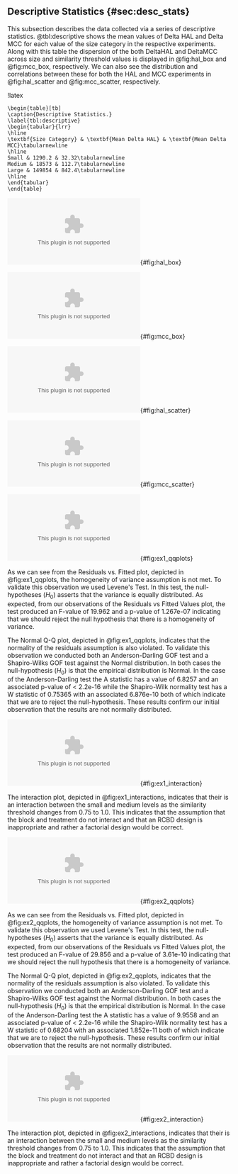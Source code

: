 ## Descriptive Statistics {#sec:desc_stats}

This subsection describes the data collected via a series of descriptive statistics. @tbl:descriptive shows the mean values of Delta HAL and Delta MCC for each value of the size category in the respective experiments. Along with this table the dispersion of the both DeltaHAL and DeltaMCC across size and similarity threshold values is displayed in @fig:hal_box and @fig:mcc_box, respectively. We can also see the distribution and correlations between these for both the HAL and MCC experiments in @fig:hal_scatter and @fig:mcc_scatter, respectively.

!latex
~~~
\begin{table}[tb]
\caption{Descriptive Statistics.}
\label{tbl:descriptive}
\begin{tabular}{lrr}
\hline
\textbf{Size Category} & \textbf{Mean Delta HAL} & \textbf{Mean Delta MCC}\tabularnewline
\hline
Small & 1290.2 & 32.32\tabularnewline
Medium & 18573 & 112.7\tabularnewline
Large & 149854 & 842.4\tabularnewline
\hline
\end{tabular}
\end{table}
~~~

![HAL Boxplot.](images/paper/results/hal\_box.eps){#fig:hal_box}

![MCC Boxplot.](images/paper/results/mcc\_box.eps){#fig:mcc_box}

![HAL Scatterplots.](images/paper/results/hal_scatter.eps){#fig:hal_scatter}

![MCC Scatterplots.](images/paper/results/mcc_scatter.eps){#fig:mcc_scatter}

![Experiment 1 Q-Q plots.](images/paper/results/ex1_qqplots.eps){#fig:ex1_qqplots}

As we can see from the Residuals vs. Fitted plot, depicted in @fig:ex1_qqplots, the homogeneity of variance assumption is not met. To validate this observation we used Levene's Test. In this test, the null-hypotheses ($H_0$) asserts that the variance is equally distributed. As expected, from our observations of the Residuals vs Fitted Values plot, the test produced an F-value of 19.962 and a p-value of 1.267e-07 indicating that we should reject the null hypothesis that there is a homogeneity of variance.

The Normal Q-Q plot, depicted in @fig:ex1_qqplots, indicates that the normality of the residuals assumption is also violated. To validate this observation we conducted both an Anderson-Darling GOF test and a Shapiro-Wilks GOF test against the Normal distribution. In both cases the null-hypothesis ($H_0$) is that the empirical distribution is Normal. In the case of the Anderson-Darling test the A statistic has a value of 6.8257 and an associated p-value of < 2.2e-16 while the Shapiro-Wilk normality test has a W statistic of 0.75365 with an associated 6.876e-10 both of which indicate that we are to reject the null-hypothesis. These results confirm our initial observation that the results are not normally distributed.

![Experiment 1 interaction plot.](images/paper/results/ex1_interaction.eps){#fig:ex1_interaction}

The interaction plot, depicted in @fig:ex1_interactions, indicates that their is an interaction between the small and medium levels as the similarity threshold changes from 0.75 to 1.0. This indicates that the assumption that the block and treatment do not interact and that an RCBD design is inappropriate and rather a factorial design would be correct.

![Experiment 2 Q-Q plots.](images/paper/results/ex2_qqplots.eps){#fig:ex2_qqplots}

As we can see from the Residuals vs. Fitted plot, depicted in @fig:ex2_qqplots, the homogeneity of variance assumption is not met. To validate this observation we used Levene's Test. In this test, the null-hypotheses ($H_0$) asserts that the variance is equally distributed. As expected, from our observations of the Residuals vs Fitted Values plot, the test produced an F-value of 29.856 and a p-value of 3.61e-10 indicating that we should reject the null hypothesis that there is a homogeneity of variance.

The Normal Q-Q plot, depicted in @fig:ex2_qqplots, indicates that the normality of the residuals assumption is also violated. To validate this observation we conducted both an Anderson-Darling GOF test and a Shapiro-Wilks GOF test against the Normal distribution. In both cases the null-hypothesis ($H_0$) is that the empirical distribution is Normal. In the case of the Anderson-Darling test the A statistic has a value of 9.9558 and an associated p-value of < 2.2e-16 while the Shapiro-Wilk normality test has a W statistic of 0.68204 with an associated 1.852e-11 both of which indicate that we are to reject the null-hypothesis. These results confirm our initial observation that the results are not normally distributed.

![Experiment 2 interaction plot.](images/paper/results/ex2_interaction.eps){#fig:ex2_interaction}

The interaction plot, depicted in @fig:ex2_interactions, indicates that their is an interaction between the small and medium levels as the similarity threshold changes from 0.75 to 1.0. This indicates that the assumption that the block and treatment do not interact and that an RCBD design is inappropriate and rather a factorial design would be correct.
